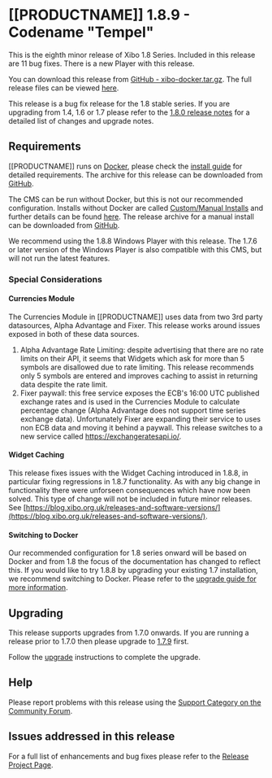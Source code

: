 <!--toc=getting_started-->

# [[PRODUCTNAME]] 1.8.9 - Codename "Tempel"

This is the eighth minor release of Xibo 1.8 Series. Included in this release are 11 bug fixes. There is a new Player with this release.

You can download this release from [GitHub - xibo-docker.tar.gz](https://github.com/xibosignage/xibo-cms/releases/download/1.8.9/xibo-docker.tar.gz). The full release files can be viewed [here](https://github.com/xibosignage/xibo-cms/releases/tag/1.8.9).

This release is a bug fix release for the 1.8 stable series. If you are upgrading from 1.4, 1.6 or 1.7 please refer to the [1.8.0 release notes](release_notes_1.8.0.html) for a detailed list of changes and upgrade notes.




## Requirements

[[PRODUCTNAME]] runs on [Docker](install_docker.html), please check the [install guide](install_cms.html) for detailed requirements. The archive for this release can be downloaded from [GitHub](https://github.com/xibosignage/xibo-docker/releases/tag/1.8.9).

The CMS can be run without Docker, but this is not our recommended configuration. Installs without Docker are called [Custom/Manual Installs](manual_install.html) and further details can be found [here](manual_install.html). The release archive for a manual install can be downloaded from [GitHub](https://github.com/xibosignage/xibo-cms/releases/tag/1.8.9).

We recommend using the 1.8.8 Windows Player with this release. The 1.7.6 or later version of the Windows Player is also compatible with this CMS, but will not run the latest features.



### Special Considerations

#### Currencies Module

The Currencies Module in [[PRODUCTNAME]] uses data from two 3rd party datasources, Alpha Advantage and Fixer. This release works around issues exposed in both of these data sources.

1. Alpha Advantage Rate Limiting: despite advertising that there are no rate limits on their API, it seems that Widgets which ask for more than 5 symbols are disallowed due to rate limiting. This release recommends only 5 symbols are entered and improves caching to assist in returning data despite the rate limit.
2. Fixer paywall: this free service exposes the ECB's 16:00 UTC published exchange rates and is used in the Currencies Module to calculate percentage change (Alpha Advantage does not support time series exchange data). Unfortunately Fixer are expanding their service to uses non ECB data and moving it behind a paywall. This release switches to a new service called https://exchangeratesapi.io/.



#### Widget Caching

This release fixes issues with the Widget Caching introduced in 1.8.8, in particular fixing regressions in 1.8.7 functionality. As with any big change in functionality there were unforseen consequences which have now been solved. This type of change will not be included in future minor releases. See [https://blog.xibo.org.uk/releases-and-software-versions/](https://blog.xibo.org.uk/releases-and-software-versions/).



#### Switching to Docker

Our recommended configuration for 1.8 series onward will be based on Docker and from 1.8 the focus of the documentation has changed to reflect this. If you would like to try 1.8.8 by upgrading your existing 1.7 installation, we recommend switching to Docker. Please refer to the [upgrade guide for more information](upgrade_switch_to_docker.html).




## Upgrading

This release supports upgrades from 1.7.0 onwards. If you are running a release prior to 1.7.0 then please upgrade to [1.7.9](release_notes_1.7.9.html) first.

Follow the [upgrade](upgrade.html) instructions to complete the upgrade.



## Help

Please report problems with this release using the [Support Category on the Community Forum](https://community.xibo.org.uk/c/support).



## Issues addressed in this release

For a full list of enhancements and bug fixes please refer to the [Release Project Page](https://github.com/xibosignage/xibo/issues?q=milestone%3A1.8.9+is%3Aclosed).
